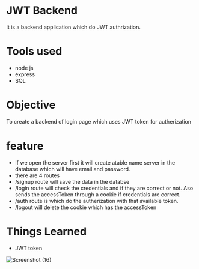 # JWT Backend
It is a backend application which do JWT authrization.

# Tools used
- node js
- express
- SQL

# Objective
To create a backend of login page which uses JWT token for autherization

# feature
- If we open the server first it will create atable name server in the database which will have email and password.
- there are 4 routes
- /signup route will save the data in the databse
- /login route will check the credentials and if they are correct or not. Aso sends the accessToken through a cookie if credentials are correct.
- /auth  route is which do the autherization with that available token.
- /logout will delete the cookie which has the accessToken

# Things Learned
- JWT token


![Screenshot (16)](https://user-images.githubusercontent.com/113674345/214229606-a4e2bff5-6f41-4bf0-8d27-57038f8947bb.png)



